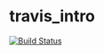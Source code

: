 # travis_intro

[![Build Status](https://travis-ci.org/talsalkini/travis_intro.svg?branch=master)](https://travis-ci.org/talsalkini/travis_intro)
